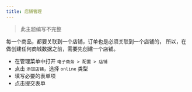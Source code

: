 ```yaml
---
title: 店铺管理
---
```


> 此主题编写不完整

每一个商品，都要关联到一个店铺，订单也是必须关联到一个店铺的，
所以，在做创建任何商城数据之前，需要先创建一个店铺。

- 在管理菜单中打开 `电子商务 > 配置 > 店铺`
- 点击 `添加店铺`，选择 `online` 类型
- 填写必要的表单项
- 点击提交表单